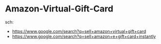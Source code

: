 # Amazon-Virtual-Gift-Card
sch:
- https://www.google.com/search?q=sell+amazon+virtual+gift+card
- https://www.google.com/search?q=sell+amazon+e+gift+card+instantly
